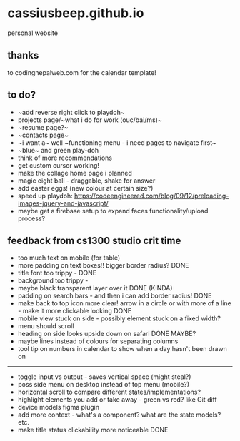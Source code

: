 # cassiusbeep.github.io

personal website

## thanks

to codingnepalweb.com for the calendar template!

## to do?

- ~add reverse right click to playdoh~
- projects page/~what i do for work (ouc/bai/ms)~
- ~resume page?~
- ~contacts page~
- ~i want a~ well ~functioning menu - i need pages to navigate first~
- ~blue~ and green play-doh
- think of more recommendations
- get custom cursor working!
- make the collage home page i planned
- magic eight ball - draggable, shake for answer
- add easter eggs! (new colour at certain size?)
- speed up playdoh: https://codeengineered.com/blog/09/12/preloading-images-jquery-and-javascript/
- maybe get a firebase setup to expand faces functionality/upload process?


## feedback from cs1300 studio crit time
- too much text on mobile (for table)
- more padding on text boxes!! bigger border radius? DONE
- title font too trippy - DONE
- background too trippy - 
 - maybe black transparent layer over it DONE (KINDA)
- padding on search bars - and then i can add border radius! DONE
- make back to top icon more clear! arrow in a circle or with more of a line - make it more clickable looking DONE
- mobile view stuck on side - possibly element stuck on a fixed width?
- menu should scroll 
- heading on side looks upside down on safari DONE MAYBE?
- maybe lines instead of colours for separating columns
- tool tip on numbers in calendar to show when a day hasn't been drawn on

--------------------------------------------------------------------------------------

- toggle input vs output - saves vertical space (might steal?)
- poss side menu on desktop instead of top menu (mobile?)
- horizontal scroll to compare different states/implementations?
- highlight elements you add or take away - green vs red? like Git diff
- device models figma plugin
- add more context - what's a component? what are the state models? etc.
- make title status clickability more noticeable DONE
